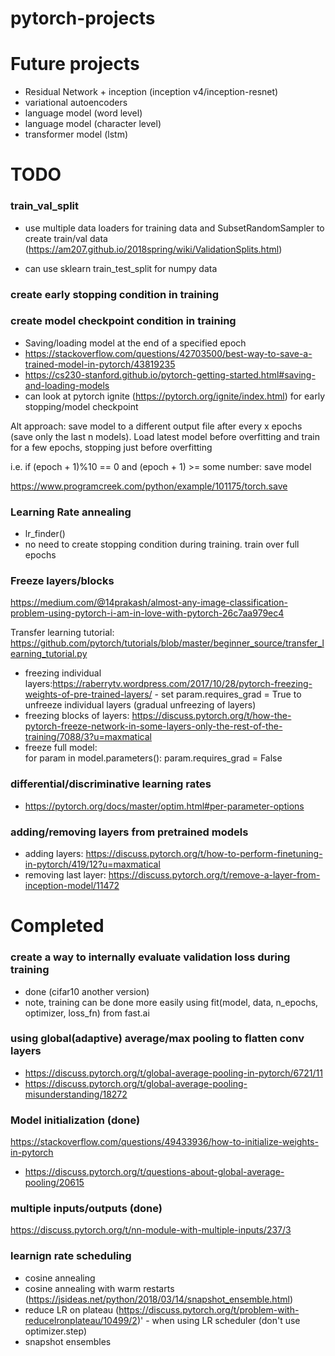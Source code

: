 # pytorch-projects

# Future projects

- Residual Network + inception (inception v4/inception-resnet)
- variational autoencoders
- language model (word level)
- language model (character level)
- transformer model (lstm)

# TODO

### train_val_split
- use multiple data loaders for training data and SubsetRandomSampler to create train/val data (https://am207.github.io/2018spring/wiki/ValidationSplits.html)

- can use sklearn train_test_split for numpy data


### create early stopping condition in training

### create model checkpoint condition in training
-  Saving/loading model at the end of a specified epoch 
- https://stackoverflow.com/questions/42703500/best-way-to-save-a-trained-model-in-pytorch/43819235
- https://cs230-stanford.github.io/pytorch-getting-started.html#saving-and-loading-models
- can look at pytorch ignite (https://pytorch.org/ignite/index.html) for early stopping/model checkpoint

Alt approach: save model to a different output file after every x epochs (save only the last n models). Load latest model before overfitting and train for a few epochs, stopping just before overfitting

i.e. if (epoch + 1)%10 == 0 and (epoch + 1) >= some number:
        save model

https://www.programcreek.com/python/example/101175/torch.save


### Learning Rate annealing
- lr_finder()
- no need to create stopping condition during training. train over full epochs

### Freeze layers/blocks
https://medium.com/@14prakash/almost-any-image-classification-problem-using-pytorch-i-am-in-love-with-pytorch-26c7aa979ec4

Transfer learning tutorial: https://github.com/pytorch/tutorials/blob/master/beginner_source/transfer_learning_tutorial.py

- freezing individual layers:https://raberrytv.wordpress.com/2017/10/28/pytorch-freezing-weights-of-pre-trained-layers/
        - set param.requires_grad = True to unfreeze individual layers (gradual unfreezing of layers)
- freezing blocks of layers: https://discuss.pytorch.org/t/how-the-pytorch-freeze-network-in-some-layers-only-the-rest-of-the-training/7088/3?u=maxmatical
- freeze full model:  
        for param in model.parameters():
                param.requires_grad = False

### differential/discriminative learning rates
- https://pytorch.org/docs/master/optim.html#per-parameter-options

### adding/removing layers from pretrained models
- adding layers: https://discuss.pytorch.org/t/how-to-perform-finetuning-in-pytorch/419/12?u=maxmatical
- removing last layer: https://discuss.pytorch.org/t/remove-a-layer-from-inception-model/11472

# Completed

### create a way to internally evaluate validation loss during training
- done (cifar10 another version)
- note, training can be done more easily using fit(model, data, n_epochs, optimizer, loss_fn) from fast.ai


### using global(adaptive) average/max pooling to flatten conv layers
- https://discuss.pytorch.org/t/global-average-pooling-in-pytorch/6721/11
- https://discuss.pytorch.org/t/global-average-pooling-misunderstanding/18272


### Model initialization (done)
https://stackoverflow.com/questions/49433936/how-to-initialize-weights-in-pytorch
- https://discuss.pytorch.org/t/questions-about-global-average-pooling/20615

### multiple inputs/outputs (done)
https://discuss.pytorch.org/t/nn-module-with-multiple-inputs/237/3

### learnign rate scheduling
- cosine annealing
- cosine annealing with warm restarts (https://jsideas.net/python/2018/03/14/snapshot_ensemble.html)
- reduce LR on plateau (https://discuss.pytorch.org/t/problem-with-reducelronplateau/10499/2)'
        - when using LR scheduler (don't use optimizer.step)
- snapshot ensembles


